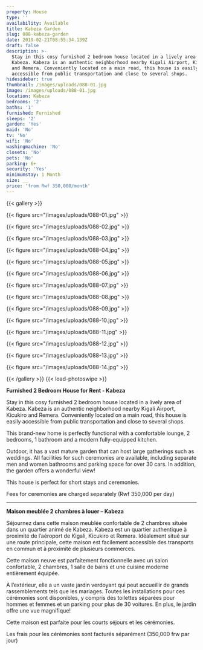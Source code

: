 ```yaml
---
property: House
type: ''
availability: Available
title: Kabeza Garden
slug: 088-kabeza-garden
date: 2019-02-21T08:55:34.139Z
draft: false
description: >-
  Stay in this cosy furnished 2 bedroom house located in a lively area of
  Kabeza. Kabeza is an authentic neighborhood nearby Kigali Airport, Kicukiro
  and Remera. Conveniently located on a main road, this house is easily
  accessible from public transportation and close to several shops. 
hidesidebar: true
thumbnail: /images/uploads/088-01.jpg
image: /images/uploads/088-01.jpg
location: Kabeza
bedrooms: '2'
baths: '1'
furnished: Furnished
sleeps: '2'
garden: 'Yes'
maid: 'No'
tv: 'No'
wifi: 'No'
washingmachine: 'No'
closets: 'No'
pets: 'No'
parking: 6+
security: 'Yes'
minimumstay: 1 Month
size: __
price: 'from Rwf 350,000/month'
---
```

{{< gallery >}} 

{{< figure src="/images/uploads/088-01.jpg" >}} 

{{< figure src="/images/uploads/088-02.jpg" >}}

 {{< figure src="/images/uploads/088-03.jpg" >}} 

{{< figure src="/images/uploads/088-04.jpg" >}}

{{< figure src="/images/uploads/088-05.jpg" >}}

 {{< figure src="/images/uploads/088-06.jpg" >}}

 {{< figure src="/images/uploads/088-07.jpg" >}}

 {{< figure src="/images/uploads/088-08.jpg" >}}

{{< figure src="/images/uploads/088-09.jpg" >}} 

{{< figure src="/images/uploads/088-10.jpg" >}}

 {{< figure src="/images/uploads/088-11.jpg" >}} 

{{< figure src="/images/uploads/088-12.jpg" >}}

{{< figure src="/images/uploads/088-13.jpg" >}}

{{< figure src="/images/uploads/088-14.jpg" >}}

 {{< /gallery >}} {{< load-photoswipe >}}

**Furnished 2 Bedroom House for Rent - Kabeza**

Stay in this cosy furnished 2 bedroom house located in a lively area of Kabeza. Kabeza is an authentic neighborhood nearby Kigali Airport, Kicukiro and Remera. Conveniently located on a main road, this house is easily accessible from public transportation and close to several shops. 

This brand-new home is perfectly functional with a comfortable lounge, 2 bedrooms, 1 bathroom and a modern fully-equipped kitchen. 

Outdoor, it has a vast mature garden that can host large gatherings such as weddings. All facilities for such ceremonies are available, including separate men and women bathrooms and parking space for over 30 cars. In addition, the garden offers a wonderful view!

This house is perfect for short stays and ceremonies. 

Fees for ceremonies are charged separately (Rwf 350,000 per day)

- - -

**Maison meublée 2 chambres à louer – Kabeza**

Séjournez dans cette maison meublée confortable de 2 chambres située dans un quartier animé de Kabeza. Kabeza est un quartier authentique à proximité de l’aéroport de Kigali, Kicukiro et Remera. Idéalement situé sur une route principale, cette maison est facilement accessible des transports en commun et à proximité de plusieurs commerces.

Cette maison neuve est parfaitement fonctionnelle avec un salon confortable, 2 chambres, 1 salle de bains et une cuisine moderne entièrement équipée.

À l’extérieur, elle a un vaste jardin verdoyant qui peut accueillir de grands rassemblements tels que les mariages. Toutes les installations pour ces cérémonies sont disponibles, y compris des toilettes séparées pour hommes et femmes et un parking pour plus de 30 voitures. En plus, le jardin offre une vue magnifique!

Cette maison est parfaite pour les courts séjours et les cérémonies.

Les frais pour les cérémonies sont facturés séparément (350,000 frw par jour)

